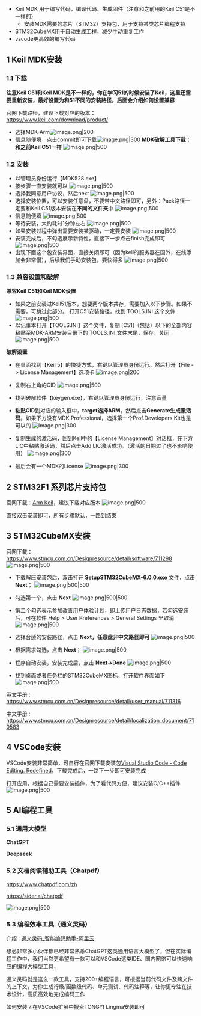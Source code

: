 
- Keil MDK 用于编写代码，编译代码、生成固件（注意和之前用的Keil C51是不一样的）
	- 安装MDK需要的芯片（STM32）支持包，用于支持某类芯片编程支持
- STM32CubeMX用于自动生成工程，减少手动重复工作
- vscode更高效的编写代码
## 1 Keil MDK安装

### 1.1 下载

**注意Keil C51和Keil MDK是不一样的，你在学习51的时候安装了Keil，这里还需要重新安装，最好设置为和51不同的安装路径，后面会介绍如何设置兼容**

官网下载路径，建议下载对应的版本：https://www.keil.com/download/product/
- 选择MDK-Arm![image.png|200](https://my-obsidian-image.oss-cn-guangzhou.aliyuncs.com/2025/02/58fe7223f3765db4f7f0a0ea67283d41.png)
- 信息随便填，点击commit即可下载![image.png|300](https://my-obsidian-image.oss-cn-guangzhou.aliyuncs.com/2025/02/20aa20a149e369df1e067d6eb8fac01c.png)
**MDK破解工具下载：和之前Keil C51一样**
![image.png|500](https://my-obsidian-image.oss-cn-guangzhou.aliyuncs.com/2025/02/be2b6b305d8fee0c03043091ef4741dd.png)

### 1.2 安装

- 以管理员身份运行【MDK528.exe】
- 按步骤一直安装就可以
  ![image.png|500](https://my-obsidian-image.oss-cn-guangzhou.aliyuncs.com/2025/02/3032d805208b695db29707339d704ded.png)
- 选择我同意用户协议，然后next
  ![image.png|500](https://my-obsidian-image.oss-cn-guangzhou.aliyuncs.com/2025/02/7854e6393864a4ef4bc1902dadc02cae.png)
- 选择安装位置，可以安装任意盘，不要带中文路径即可，另外：Pack路径一定要和Keil C51版本安装在**不同的文件夹**中
  ![image.png|500](https://my-obsidian-image.oss-cn-guangzhou.aliyuncs.com/2025/02/9627dbc568b79c998e49651b5c32f156.png)
- 信息随便填
  ![image.png|500](https://my-obsidian-image.oss-cn-guangzhou.aliyuncs.com/2025/02/5c37d03b2349499895b835c4f05729a0.png)
- 等待安装，大约耗时1分钟左右
  ![image.png|500](https://my-obsidian-image.oss-cn-guangzhou.aliyuncs.com/2025/02/446c619798e61eb11bf01c79ba789a57.png)
- 如果安装过程中弹出需要安装某驱动，一定要安装
  ![image.png|500](https://my-obsidian-image.oss-cn-guangzhou.aliyuncs.com/2025/02/8c18a980e5dd2962d829d0331fceeb99.png)
- 安装完成后，不勾选展示新特性，直接下一步点击finish完成即可
  ![image.png|500](https://my-obsidian-image.oss-cn-guangzhou.aliyuncs.com/2025/02/1e9da9cf360a7d1a32f33b11f3ccf484.png)
- 出现下面这个包安装界面，直接关闭即可（因为keil的服务器在国外，在线添加会非常慢），后续我们手动安装包，要快得多
  ![image.png|500](https://my-obsidian-image.oss-cn-guangzhou.aliyuncs.com/2025/02/13015f770029cb3aa0e25e3db24c73ca.png)
### 1.3 兼容设置和破解

**兼容Keil C51和Keil MDK设置**
- 如果之前安装过Keil51版本，想要两个版本共存，需要加入以下步骤。如果不需要，可跳过此部分。 打开C51安装路径，找到 TOOLS.INI 这个文件
  ![image.png|500](https://my-obsidian-image.oss-cn-guangzhou.aliyuncs.com/2025/02/944fbc44e244f76ff656dc92739755a0.png)
- 以记事本打开【TOOLS.INI】这个文件，复制 [C51]（包括）以下的全部内容 粘贴至MDK-ARM安装目录下的 TOOLS.INI 文件末尾，保存，关闭
  ![image.png|500](https://my-obsidian-image.oss-cn-guangzhou.aliyuncs.com/2025/02/387dcacf79abffacd02790d5f45185ac.png)



**破解设置**
- 在桌面找到【Keil 5】的快捷方式，右键以管理员身份运行。然后打开【File -> License Management】选项卡
  ![image.png|200](https://my-obsidian-image.oss-cn-guangzhou.aliyuncs.com/2025/02/5b6f53bb76a1a94b56b0425d289b295f.png)
- 复制右上角的CID
  ![image.png|500](https://my-obsidian-image.oss-cn-guangzhou.aliyuncs.com/2025/02/594309f8bea55479c86c34d3af0cbc45.png)
- 找到破解软件【keygen.exe】，右键以管理员身份运行，注意音量
- **粘贴CID**到对应的输入框中，**target选择ARM**，然后点击**Generate生成激活码**。如果下方没有MDK Professional，选择第一个Prof.Developers Kit也是可以的
  ![image.png|300](https://my-obsidian-image.oss-cn-guangzhou.aliyuncs.com/2025/02/5bbc6f110b8e6fd005db46cc97eeafda.png)

- 复制生成的激活码，回到Keil中的【License Management】对话框，在下方LIC中粘贴激活码，然后点击Add LIC激活成功。（激活的日期过了也不影响使用）
  ![image.png|300](https://my-obsidian-image.oss-cn-guangzhou.aliyuncs.com/2025/02/fdb98492d6382c0bca7b642833cf45bc.png)

- 最后会有一个MDK的License
  ![image.png|300](https://my-obsidian-image.oss-cn-guangzhou.aliyuncs.com/2025/02/b50ce562ee39949dadfb453748eb0a21.png)

## 2 STM32F1 系列芯片支持包

官网下载：[Arm Keil](https://www.keil.arm.com/packs/stm32f1xx_dfp-keil/versions/)，建议下载对应版本
![image.png|500](https://my-obsidian-image.oss-cn-guangzhou.aliyuncs.com/2025/02/f589fa08011db0f7048811aeaa041c4d.png)

直接双击安装即可，所有步骤默认，一路到结束

## 3 STM32CubeMX安装

官网下载：https://www.stmcu.com.cn/Designresource/detail/software/711298
![image.png|500](https://my-obsidian-image.oss-cn-guangzhou.aliyuncs.com/2025/02/028fcd4d7c5f5da877bf7f97cf889cd9.png)

- 下载解压安装包后，双击打开 **SetupSTM32CubeMX-6.0.0.exe** 文件，点击 **Next**；
  ![image.png|500|500](https://my-obsidian-image.oss-cn-guangzhou.aliyuncs.com/2025/02/f91347a6135854c634bdde8bf7f66f77.png)
- 勾选第一个，点击 **Next**
  ![image.png|500|500](https://my-obsidian-image.oss-cn-guangzhou.aliyuncs.com/2025/02/5ec32e9abd30e24847a37ccdf879fffa.png)

- 第二个勾选表示参加改善用户体验计划，即上传用户日志数据，若勾选安装后，可在软件 Help > User Preferences > General Settings 里取消
  ![image.png|500](https://my-obsidian-image.oss-cn-guangzhou.aliyuncs.com/2025/02/15704c0cb6c92395c7806d915558126e.png)
- 选择合适的安装路径，点击 **Next，任意盘非中文路径即可**
  ![image.png|500](https://my-obsidian-image.oss-cn-guangzhou.aliyuncs.com/2025/02/a6baa38e372510ae04e4990e67fd9b0c.png)
- 根据需求勾选，点击 **Next**；
  ![image.png|500](https://my-obsidian-image.oss-cn-guangzhou.aliyuncs.com/2025/02/d355cf2a57ce8433951fc14a65222579.png)
- 程序自动安装，安装完成后，点击 **Next->Done**
  ![image.png|500](https://my-obsidian-image.oss-cn-guangzhou.aliyuncs.com/2025/02/e337642cbc81ca66f614bf5949017483.png)
- 找到桌面或者任务栏的STM32CubeMX图标，打开软件界面如下
  ![image.png|500](https://my-obsidian-image.oss-cn-guangzhou.aliyuncs.com/2025/02/72cd9937e22ed577f075027b4f815f01.png)


英文手册 : https://www.stmcu.com.cn/Designresource/detail/user_manual/711316

中文手册 : https://www.stmcu.com.cn/Designresource/detail/localization_document/710583
## 4 VSCode安装

VSCode安装非常简单，可自行在官网下载安装包[Visual Studio Code - Code Editing. Redefined](https://code.visualstudio.com/)，下载完成后，一路下一步即可安装完成

打开应用，根据自己需要安装插件，为了看代码方便，建议安装C/C++插件
![image.png|500](https://my-obsidian-image.oss-cn-guangzhou.aliyuncs.com/2025/02/3fa1680da329bef71a12084c79f00592.png)

## 5 AI编程工具

### 5.1 通用大模型

**ChatGPT**

**Deepseek**

### 5.2 文档阅读辅助工具（Chatpdf）

https://www.chatpdf.com/zh

https://sider.ai/chatpdf

![image.png|500](https://my-obsidian-image.oss-cn-guangzhou.aliyuncs.com/2025/02/a9ef52e334d4b996be1b3492e2e5bf8c.png)


### 5.3 编程效率工具（通义灵码）

介绍 : [通义灵码_智能编码助手-阿里云](https://lingma.aliyun.com/lingma/)

想必非常多小伙伴都已经非常熟悉ChatGPT这类通用语言大模型了，但在实际编程工作中，我们当然更希望有一款可以和VSCode这类IDE、国内网络可以快速响应的编程大模型工具，

通义灵码就是这么一款工具，支持200+编程语言，可根据当前代码文件及跨文件的上下文，为你生成行级/函数级代码、单元测试、代码注释等，让你更专注在技术设计，高质高效地完成编码工作

如何安装？在VSCode扩展中搜索TONGYI Lingma安装即可